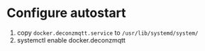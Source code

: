 # Configure autostart

1) copy `docker.deconzmqtt.service` to `/usr/lib/systemd/system/`
2) systemctl enable docker.deconzmqtt
